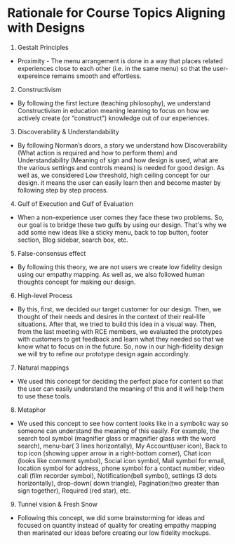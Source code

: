 # Rationale for Course Topics Aligning with Designs

1. Gestalt Principles
  * Proximity - The menu arrangement is done in a way that places related experiences close to each other (i.e. in the same menu) so that the user-expereince remains smooth and effortless.
  
2. Constructivism
 * By following the first lecture (teaching philosophy), we understand Constructivism in education meaning learning to focus on how we actively create (or “construct”) knowledge out of our experiences.

3. Discoverability & Understandability
  * By following Norman’s doors, a story we understand how Discoverability (What action is required and how to perform them) and Understandability (Meaning of sign and how design is used, what are the various settings and controls means) is needed for good design. As well as, we considered Low threshold, high ceiling concept for our design. it means the user can easily learn then and become master by following step by step process.
   
4. Gulf of Execution and Gulf of Evaluation
  * When a non-experience user comes they face these two problems. So, our goal is to bridge these two gulfs by using our design. That's why we add some new ideas like a sticky menu, back to top button, footer section, Blog sidebar, search box, etc.
  
5. False-consensus effect
  * By following this theory, we are not users we create low fidelity design using our empathy mapping. As well as, we also followed human thoughts concept for making our design.
  
6. High-level Process
  * By this, first, we decided our target customer for our design. Then, we thought of their needs and desires in the context of their real-life situations. After that, we tried to build this idea in a visual way. Then, from the last meeting with RCE members, we evaluated the prototypes with customers to get feedback and learn what they needed so that we know what to focus on in the future. So, now in our high-fidelity design we will try to refine our prototype design again accordingly.
  
7. Natural mappings 
  * We used this concept for deciding the perfect place for content so that the user can easily understand the meaning of this and it will help them to use these tools.

8. Metaphor
  * We used this concept to see how content looks like in a symbolic way so someone can understand the meaning of this easily. For example, the search tool symbol (magnifier glass or magnifier glass with the word search), menu-bar( 3 lines horizontally), My Account(user icon), Back to top icon (showing upper arrow in a right-bottom corner), Chat icon (looks like comment symbol), Social icon symbol, Mail symbol for email, location symbol for address, phone symbol for a contact number, video call (film recorder symbol), Notification(bell symbol), settings (3 dots horizontally), drop-down( down triangle), Pagination(two greater than sign together), Required (red star), etc.

9. Tunnel vision & Fresh Snow
  * Following this concept, we did some brainstorming for ideas and focused on quantity instead of quality for creating empathy mapping then marinated our ideas before creating our low fidelity mockups.
